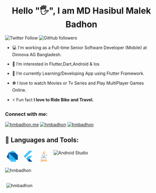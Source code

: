 <h1 align="center">Hello "🖐️", I am MD Hasibul Malek Badhon</h1> 

![Twitter Follow](https://img.shields.io/twitter/follow/hmbadhon?label=hmbadhon&logo=twitter&style=for-the-badge)
![GitHub followers](https://img.shields.io/github/followers/hmbadhon?logo=GitHub&style=for-the-badge)

- 💻 I'm working as a Full-time Senior Software Developer (Mobile) at Dinnova AG Bangladesh.

- 👀 I’m interested in Flutter,Dart,Android & Ios

- 🌱 I’m currently Learning/Developing App using Flutter Framework.

- ⚽ I love to watch Movies or Tv Series and Play MultiPlayer Games Online.

- ⚡ Fun fact **I love to Ride Bike and Travel.**

### Connect with me:

<a href="https://hmbadhon.me" target="blank"><img src="https://img.icons8.com/cotton/344/domain.png" alt="hmbadhon.me" height="50" width="50" /></a>
<a href="https://linkedin.com/in/hmbadhon" target="blank"><img src="https://img.icons8.com/color/344/linkedin.png" alt="hmbadhon" height="50" width="50" /></a>
<a href="https://twitter.com/hmbadhon" target="blank"><img src="https://img.icons8.com/color/344/twitter--v1.png" alt="hmbadhon" height="50" width="50" /></a>


## 🧰 Languages and Tools:
<p align="start">
<img src="https://raw.githubusercontent.com/github/explore/80688e429a7d4ef2fca1e82350fe8e3517d3494d/topics/dart/dart.png" alt="Python" height="40" style="vertical-align:top; margin:4px">
<img src="https://raw.githubusercontent.com/github/explore/80688e429a7d4ef2fca1e82350fe8e3517d3494d/topics/flutter/flutter.png" alt="Javascript" height="40" style="vertical-align:top; margin:4px">
<img src="https://raw.githubusercontent.com/github/explore/80688e429a7d4ef2fca1e82350fe8e3517d3494d/topics/java/java.png" alt="VS Code" height="40" style="vertical-align:top; margin:4px">
<img src="https://user-images.githubusercontent.com/60685715/127171045-689266f5-1bc3-41c1-88dc-976057ea6100.png" alt="Android Studio" height="40" style="vertical-align:top; margin:4px">
</p>


<p><img align="left" src="https://github-readme-stats.vercel.app/api/top-langs/?username=hmbadhon&layout=compact&theme=dark" alt="hmbadhon" /></p>
<br/>
<br/>
<p>&nbsp;<img align="center" src="https://github-readme-stats.vercel.app/api?username=hmbadhon&show_icons=true&count_private=true&theme=dark" alt="hmbadhon" /></p>




 
